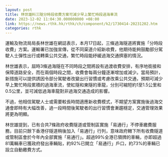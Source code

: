 ```yaml
---
layout: post
title: 林世雄料三隧分時段收費方案可減少早上繁忙時段過海車流
date: 2023-12-02 11:04:30.000000000 +08:00
link: https://news.rthk.hk/rthk/ch/component/k2/1730414-20231202.htm
categories: rthk
---
```


運輸及物流局局長林世雄在網誌表示，本月17日起，三條過海隧道將實施「分時段收費」方案。運輸署已加強宣傳，從不同渠道介紹新收費，他期待能夠鼓勵部分駕駛人士彈性出行或轉乘公共交通，繁忙時段能紓緩過海交通擠塞的情況。

林世雄表示，屆時3條過海隧在不同時段之間將設有過渡收費安排，有序地銜接和保障道路安全，而在兩個時段之間，收費會每兩分鐘逐漸增加或減少。當局預計，新措施可以提供誘因令部分駕駛者改變出行習慣或考慮改乘公共交通，預期可減少早上繁忙時段累積的過海車流，使紅隧和東隧的車龍，分別可縮短約1至1.5公里和0.5公里，並可減低過海車龍對非過海交通造成的影響。

不過，他相信駕駛人士或需要較長時間適應新收費模式，不期望方案實施後過海交通會即時有大幅改善，過一段時間後駕駛者的出行習慣會漸趨穩定，交通管理效果將更為明顯。

林世雄提到，已有合共7條政府收費隧道或管制區實施「易通行」不停車繳費服務，目前只餘下香港仔隧道稍後加入「易通行」行列，意味政府轄下所有收費隧道或管制區會於今年內全部實施「易通行」。超過99%全港已領牌的車輛，亦即超過81萬輛車已獲政府發出車輛貼，約92%已開立「易通行」戶口，約73%的車輛已設立自動繳費方式。
